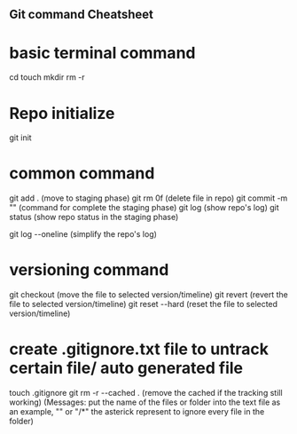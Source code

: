 ## Git command Cheatsheet

# basic terminal command
cd <directory>
touch <filename>
mkdir <foldername>
rm -r <filename>

# Repo initialize
git init

# common command
git add .   (move to staging phase)
git rm 0f <filename>    (delete file in repo)
git commit -m "<message>"  (command for complete the staging phase)
git log     (show repo's log)
git status  (show repo status in the staging phase)

git log --oneline (simplify the repo's log)

# versioning command
git checkout <commit-id>    (move the file to selected version/timeline)
git revert <commit-id>      (revert the file to selected version/timeline)
git reset --hard <commit-id>    (reset the file to selected version/timeline)

# create .gitignore.txt file to untrack certain file/ auto generated file
touch .gitignore
git rm -r --cached . (remove the cached if the tracking still working)
(Messages: put the name of the files or folder into the text file as an example, "<filename>" or "<foldername>/*" the asterick represent to ignore every file in the folder)